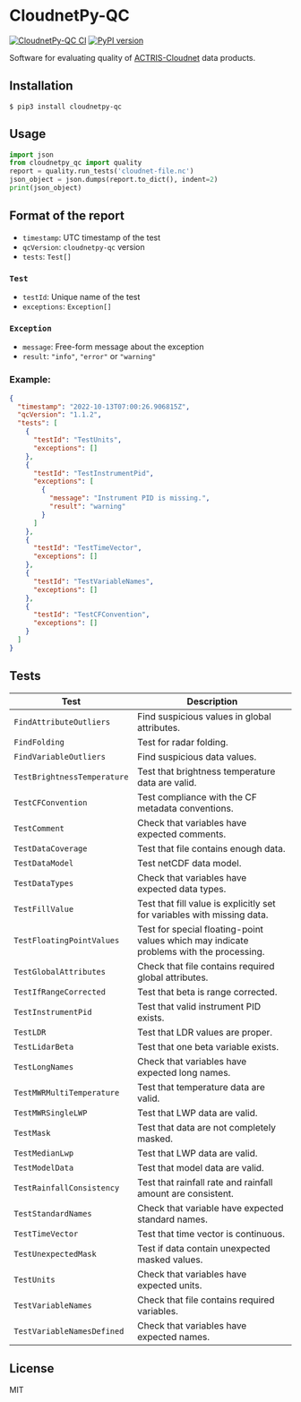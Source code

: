 # CloudnetPy-QC

[![CloudnetPy-QC CI](https://github.com/actris-cloudnet/cloudnetpy-qc/actions/workflows/test.yml/badge.svg)](https://github.com/actris-cloudnet/cloudnetpy-qc/actions/workflows/test.yml)
[![PyPI version](https://badge.fury.io/py/cloudnetpy-qc.svg)](https://badge.fury.io/py/cloudnetpy-qc)

Software for evaluating quality of [ACTRIS-Cloudnet](https://cloudnet.fmi.fi) data products.

## Installation

```shell
$ pip3 install cloudnetpy-qc
```

## Usage

```python
import json
from cloudnetpy_qc import quality
report = quality.run_tests('cloudnet-file.nc')
json_object = json.dumps(report.to_dict(), indent=2)
print(json_object)
```

## Format of the report

- `timestamp`: UTC timestamp of the test
- `qcVersion`: `cloudnetpy-qc` version
- `tests`: `Test[]`

### `Test`

- `testId`: Unique name of the test
- `exceptions`: `Exception[]`

### `Exception`

- `message`: Free-form message about the exception
- `result`: `"info"`, `"error"` or `"warning"`

### Example:

```json
{
  "timestamp": "2022-10-13T07:00:26.906815Z",
  "qcVersion": "1.1.2",
  "tests": [
    {
      "testId": "TestUnits",
      "exceptions": []
    },
    {
      "testId": "TestInstrumentPid",
      "exceptions": [
        {
          "message": "Instrument PID is missing.",
          "result": "warning"
        }
      ]
    },
    {
      "testId": "TestTimeVector",
      "exceptions": []
    },
    {
      "testId": "TestVariableNames",
      "exceptions": []
    },
    {
      "testId": "TestCFConvention",
      "exceptions": []
    }
  ]
}
```

## Tests

| Test                        | Description                                                                             |
| --------------------------- | --------------------------------------------------------------------------------------- |
| `FindAttributeOutliers`     | Find suspicious values in global attributes.                                            |
| `FindFolding`               | Test for radar folding.                                                                 |
| `FindVariableOutliers`      | Find suspicious data values.                                                            |
| `TestBrightnessTemperature` | Test that brightness temperature data are valid.                                        |
| `TestCFConvention`          | Test compliance with the CF metadata conventions.                                       |
| `TestComment`               | Check that variables have expected comments.                                            |
| `TestDataCoverage`          | Test that file contains enough data.                                                    |
| `TestDataModel`             | Test netCDF data model.                                                                 |
| `TestDataTypes`             | Check that variables have expected data types.                                          |
| `TestFillValue`             | Test that fill value is explicitly set for variables with missing data.                 |
| `TestFloatingPointValues`   | Test for special floating-point values which may indicate problems with the processing. |
| `TestGlobalAttributes`      | Check that file contains required global attributes.                                    |
| `TestIfRangeCorrected`      | Test that beta is range corrected.                                                      |
| `TestInstrumentPid`         | Test that valid instrument PID exists.                                                  |
| `TestLDR`                   | Test that LDR values are proper.                                                        |
| `TestLidarBeta`             | Test that one beta variable exists.                                                     |
| `TestLongNames`             | Check that variables have expected long names.                                          |
| `TestMWRMultiTemperature`   | Test that temperature data are valid.                                                   |
| `TestMWRSingleLWP`          | Test that LWP data are valid.                                                           |
| `TestMask`                  | Test that data are not completely masked.                                               |
| `TestMedianLwp`             | Test that LWP data are valid.                                                           |
| `TestModelData`             | Test that model data are valid.                                                         |
| `TestRainfallConsistency`   | Test that rainfall rate and rainfall amount are consistent.                             |
| `TestStandardNames`         | Check that variable have expected standard names.                                       |
| `TestTimeVector`            | Test that time vector is continuous.                                                    |
| `TestUnexpectedMask`        | Test if data contain unexpected masked values.                                          |
| `TestUnits`                 | Check that variables have expected units.                                               |
| `TestVariableNames`         | Check that file contains required variables.                                            |
| `TestVariableNamesDefined`  | Check that variables have expected names.                                               |

## License

MIT
